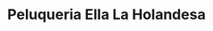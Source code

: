 ---
title: "Peluqueria Ella La Holandesa"
url: /benissa/peluqueria-ella-la-holandesa-carrer-del-verat/
shop: peluquería
---